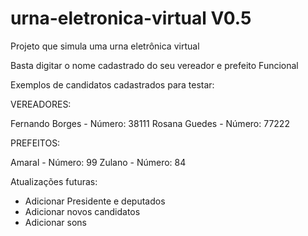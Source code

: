 # urna-eletronica-virtual V0.5
Projeto que simula uma urna eletrônica virtual

Basta digitar o nome cadastrado do seu vereador e prefeito Funcional

Exemplos de candidatos cadastrados para testar:

VEREADORES:

Fernando Borges - Número: 38111 Rosana Guedes - Número: 77222

PREFEITOS:

Amaral - Número: 99 Zulano - Número: 84


Atualizações futuras:

- Adicionar Presidente e deputados
- Adicionar novos candidatos
- Adicionar sons
